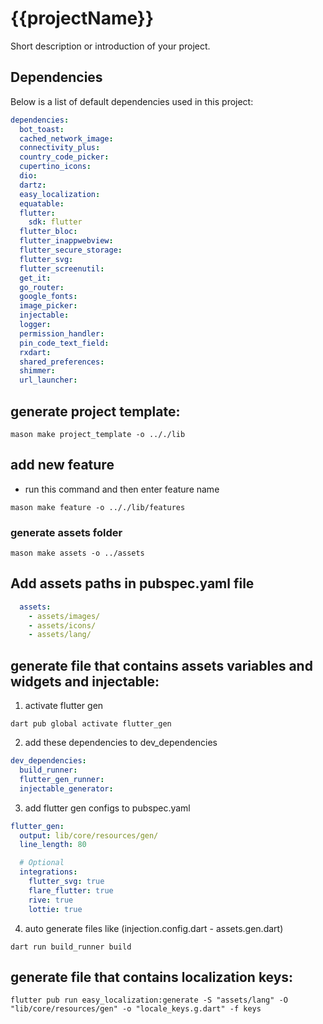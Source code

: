 # {{projectName}}

Short description or introduction of your project.

## Dependencies

Below is a list of default dependencies used in this project:
```yaml
dependencies:
  bot_toast:
  cached_network_image:
  connectivity_plus:
  country_code_picker:
  cupertino_icons:
  dio:
  dartz:
  easy_localization:
  equatable:
  flutter:
    sdk: flutter
  flutter_bloc:
  flutter_inappwebview:
  flutter_secure_storage:
  flutter_svg:
  flutter_screenutil:
  get_it:
  go_router:
  google_fonts:
  image_picker:
  injectable:  
  logger:
  permission_handler:
  pin_code_text_field:
  rxdart:
  shared_preferences:
  shimmer:
  url_launcher:
```

## generate project template:
```shell
mason make project_template -o .././lib
```

## add new feature
- run this command and then enter feature name 
```shell
mason make feature -o .././lib/features
```

### generate assets folder
```shell
mason make assets -o ../assets
```
## Add assets paths in pubspec.yaml file
```yaml
  assets:
    - assets/images/
    - assets/icons/
    - assets/lang/
```

## generate file that contains assets variables and widgets and injectable: 

1. activate flutter gen 

```shell
dart pub global activate flutter_gen
```

2. add these dependencies to dev_dependencies  

```yaml
dev_dependencies:
  build_runner:
  flutter_gen_runner:
  injectable_generator: 
```

3. add flutter gen configs to pubspec.yaml

```yaml
flutter_gen:
  output: lib/core/resources/gen/
  line_length: 80 

  # Optional
  integrations:
    flutter_svg: true
    flare_flutter: true
    rive: true
    lottie: true
```

4. auto generate files like (injection.config.dart - assets.gen.dart)

```shell
dart run build_runner build
```

## generate file that contains localization keys:

```shell
flutter pub run easy_localization:generate -S "assets/lang" -O "lib/core/resources/gen" -o "locale_keys.g.dart" -f keys
```


